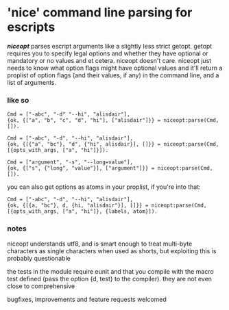 # 'nice' command line parsing for escripts

***niceopt*** parses escript arguments like a slightly less strict getopt. getopt requires you to specify legal options and whether they have optional or mandatory or no values and et cetera. niceopt doesn't care. niceopt just needs to know what option flags might have optional values and it'll return a proplist of option flags (and their values, if any) in the command line, and a list of arguments.


### like so

    Cmd = ["-abc", "-d" "--hi", "alisdair"],
    {ok, {["a", "b", "c", "d", "hi"], ["alisdair"]}} = niceopt:parse(Cmd, []).

    Cmd = ["-abc", "-d", "--hi", "alisdair"],
    {ok, {[{"a", "bc"}, "d", {"hi", alisdair}], []}} = niceopt:parse(Cmd, [{opts_with_args, ["a", "hi"]}]).

    Cmd = ["argument", "-s", "--long=value"],
    {ok, {["s", {"long", "value"}], ["argument"]}} = niceopt:parse(Cmd, []).

you can also get options as atoms in your proplist, if you're into that:

    Cmd = ["-abc", "-d", "--hi", "alisdair"],
    {ok, {[{a, "bc"}, d, {hi, "alisdair"}], []}} = niceopt:parse(Cmd, [{opts_with_args, ["a", "hi"]}, {labels, atom}]).


### notes

niceopt understands utf8, and is smart enough to treat multi-byte characters as single characters when used as shorts, but exploiting this is probably questionable

the tests in the module require eunit and that you compile with the macro test defined (pass the option {d, test} to the compiler). they are not even close to comprehensive

bugfixes, improvements and feature requests welcomed